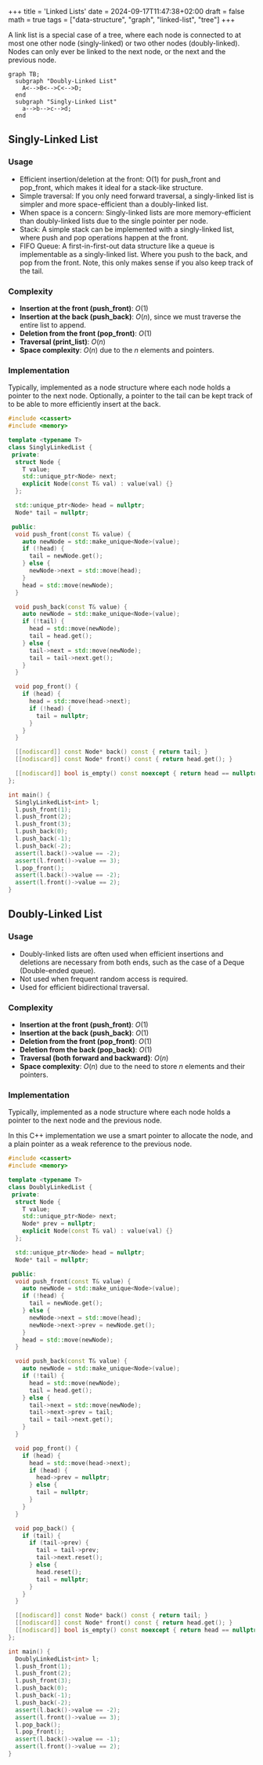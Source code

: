 +++
title = 'Linked Lists'
date = 2024-09-17T11:47:38+02:00
draft = false
math = true
tags = ["data-structure", "graph", "linked-list", "tree"]
+++

A link list is a special case of a tree, where each node is connected
to at most one other node (singly-linked) or two other nodes (doubly-linked).
Nodes can only ever be linked to the next node, or the next and the previous node.

```mermaid
graph TB;
  subgraph "Doubly-Linked List"
    A<-->B<-->C<-->D;
  end
  subgraph "Singly-Linked List"
    a-->b-->c-->d;
  end

```

## Singly-Linked List

### Usage

- Efficient insertion/deletion at the front: O(1) for push_front and pop_front,
  which makes it ideal for a stack-like structure.
- Simple traversal: If you only need forward traversal, a singly-linked list is
  simpler and more space-efficient than a doubly-linked list.
- When space is a concern: Singly-linked lists are more memory-efficient than
  doubly-linked lists due to the single pointer per node.
- Stack: A simple stack can be implemented with a singly-linked list, where
  push and pop operations happen at the front.
- FIFO Queue: A first-in-first-out data structure like a queue is implementable
  as a singly-linked list. Where you push to the back, and pop from the front.
  Note, this only makes sense if you also keep track of the tail.

### Complexity

- **Insertion at the front (push_front)**: $O(1)$
- **Insertion at the back (push_back)**: $O(n)$, since we must traverse
  the entire list to append.
- **Deletion from the front (pop_front)**: $O(1)$
- **Traversal (print_list)**: $O(n)$
- **Space complexity**: $O(n)$ due to the $n$ elements and pointers.

### Implementation

Typically, implemented as a node structure where each node holds a pointer to the
next node. Optionally, a pointer to the tail can be kept track of to be able to
more efficiently insert at the back.

```cpp
#include <cassert>
#include <memory>

template <typename T>
class SinglyLinkedList {
 private:
  struct Node {
    T value;
    std::unique_ptr<Node> next;
    explicit Node(const T& val) : value(val) {}
  };

  std::unique_ptr<Node> head = nullptr;
  Node* tail = nullptr;

 public:
  void push_front(const T& value) {
    auto newNode = std::make_unique<Node>(value);
    if (!head) {
      tail = newNode.get();
    } else {
      newNode->next = std::move(head);
    }
    head = std::move(newNode);
  }

  void push_back(const T& value) {
    auto newNode = std::make_unique<Node>(value);
    if (!tail) {
      head = std::move(newNode);
      tail = head.get();
    } else {
      tail->next = std::move(newNode);
      tail = tail->next.get();
    }
  }

  void pop_front() {
    if (head) {
      head = std::move(head->next);
      if (!head) {
        tail = nullptr;
      }
    }
  }

  [[nodiscard]] const Node* back() const { return tail; }
  [[nodiscard]] const Node* front() const { return head.get(); }

  [[nodiscard]] bool is_empty() const noexcept { return head == nullptr; }
};

int main() {
  SinglyLinkedList<int> l;
  l.push_front(1);
  l.push_front(2);
  l.push_front(3);
  l.push_back(0);
  l.push_back(-1);
  l.push_back(-2);
  assert(l.back()->value == -2);
  assert(l.front()->value == 3);
  l.pop_front();
  assert(l.back()->value == -2);
  assert(l.front()->value == 2);
}
```

## Doubly-Linked List

### Usage

- Doubly-linked lists are often used when efficient insertions and deletions are
  necessary from both ends, such as the case of a Deque (Double-ended queue).
- Not used when frequent random access is required.
- Used for efficient bidirectional traversal.

### Complexity

- **Insertion at the front (push_front)**: $O(1)$
- **Insertion at the back (push_back)**: $O(1)$
- **Deletion from the front (pop_front)**: $O(1)$
- **Deletion from the back (pop_back)**: $O(1)$
- **Traversal (both forward and backward)**: $O(n)$
- **Space complexity**: $O(n)$ due to the need to store $n$ elements and their pointers.

### Implementation

Typically, implemented as a node structure where each node holds a pointer to the
next node and the previous node.

In this C++ implementation we use a smart pointer to allocate the node,
and a plain pointer as a weak reference to the previous node.

```cpp
#include <cassert>
#include <memory>

template <typename T>
class DoublyLinkedList {
 private:
  struct Node {
    T value;
    std::unique_ptr<Node> next;
    Node* prev = nullptr;
    explicit Node(const T& val) : value(val) {}
  };

  std::unique_ptr<Node> head = nullptr;
  Node* tail = nullptr;

 public:
  void push_front(const T& value) {
    auto newNode = std::make_unique<Node>(value);
    if (!head) {
      tail = newNode.get();
    } else {
      newNode->next = std::move(head);
      newNode->next->prev = newNode.get();
    }
    head = std::move(newNode);
  }

  void push_back(const T& value) {
    auto newNode = std::make_unique<Node>(value);
    if (!tail) {
      head = std::move(newNode);
      tail = head.get();
    } else {
      tail->next = std::move(newNode);
      tail->next->prev = tail;
      tail = tail->next.get();
    }
  }

  void pop_front() {
    if (head) {
      head = std::move(head->next);
      if (head) {
        head->prev = nullptr;
      } else {
        tail = nullptr;
      }
    }
  }

  void pop_back() {
    if (tail) {
      if (tail->prev) {
        tail = tail->prev;
        tail->next.reset();
      } else {
        head.reset();
        tail = nullptr;
      }
    }
  }

  [[nodiscard]] const Node* back() const { return tail; }
  [[nodiscard]] const Node* front() const { return head.get(); }
  [[nodiscard]] bool is_empty() const noexcept { return head == nullptr; }
};

int main() {
  DoublyLinkedList<int> l;
  l.push_front(1);
  l.push_front(2);
  l.push_front(3);
  l.push_back(0);
  l.push_back(-1);
  l.push_back(-2);
  assert(l.back()->value == -2);
  assert(l.front()->value == 3);
  l.pop_back();
  l.pop_front();
  assert(l.back()->value == -1);
  assert(l.front()->value == 2);
}
```
